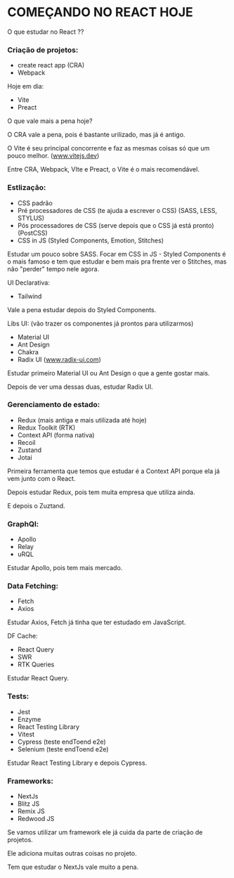 # COMEÇANDO NO REACT HOJE

O que estudar no React ??

### Criação de projetos:

- create react app (CRA)
- Webpack

Hoje em dia:

- Vite
- Preact

O que vale mais a pena hoje?

O CRA vale a pena, pois é bastante urilizado, mas já é antigo.

O Vite é seu principal concorrente e faz as mesmas coisas só que um pouco melhor. (www.vitejs.dev)

Entre CRA, Webpack, VIte e Preact, o Vite é o mais recomendável.


### Estlização:

- CSS padrão
- Pré processadores de CSS (te ajuda a escrever o CSS) (SASS, LESS, STYLUS)
- Pós processadores de CSS (serve depois que o CSS já está pronto) (PostCSS)
- CSS in JS (Styled Components, Emotion, Stitches)

Estudar um pouco sobre SASS.
Focar em CSS in JS - Styled Components é o mais famoso e tem que estudar e bem mais pra frente ver o Stitches, mas não "perder" tempo nele agora.

UI Declarativa:

- Tailwind

Vale a pena estudar depois do Styled Components.


Libs UI: (vão trazer os componentes já prontos para utilizarmos)

- Material UI
- Ant Design
- Chakra
- Radix UI (www.radix-ui.com)

Estudar primeiro Material UI ou Ant Design o que a gente gostar mais.

Depois de ver uma dessas duas, estudar Radix UI.


### Gerenciamento de estado:

- Redux (mais antiga e mais utilizada até hoje)
- Redux Toolkit (RTK)
- Context API (forma nativa)
- Recoil
- Zustand
- Jotai

Primeira ferramenta que temos que estudar é a Context API porque ela já vem junto com o React.

Depois estudar Redux, pois tem muita empresa que utiliza ainda.

E depois o Zuztand.

### GraphQl:

- Apollo
- Relay
- uRQL

Estudar Apollo, pois tem mais mercado.

### Data Fetching:

- Fetch
- Axios

Estudar Axios, Fetch já tinha que ter estudado em JavaScript.

DF Cache:

- React Query
- SWR
- RTK Queries

Estudar React Query.


### Tests:

- Jest
- Enzyme
- React Testing Library
- Vitest 
- Cypress (teste endToend e2e)
- Selenium (teste endToend e2e)

Estudar React Testing Library e depois Cypress.


### Frameworks:

- NextJs
- Blitz JS
- Remix JS
- Redwood JS

Se vamos utilizar um framework ele já cuida da parte de criação de projetos.

Ele adiciona muitas outras coisas no projeto.

Tem que estudar o NextJs vale muito a pena.






